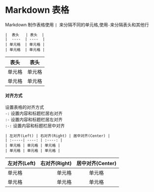 # Markdown 表格
Markdown 制作表格使用 `| `来分隔不同的单元格,使用` - `来分隔表头和其他行
```
|  表头   | 表头  |
|  ----  | ----  |
| 单元格  | 单元格 |
| 单元格  | 单元格 |
```
|  表头   | 表头  |
|  ----  | ----  |
| 单元格  | 单元格 |
| 单元格  | 单元格 |

#### 对齐方式
设置表格的对齐方式  
`-:`  设置内容和标题栏居右对齐  
`:-`  设置内容和标题栏居左对齐  
`:-:` 设置内容和标题栏居中对齐

```
| 左对齐(Left) | 右对齐(Right) | 居中对齐(Center) |
| :-----| ----: | :----: |
| 单元格 | 单元格 | 单元格 |
| 单元格 | 单元格 | 单元格 |
```

| 左对齐(Left) | 右对齐(Right) | 居中对齐(Center) |
| :-----| ----: | :----: |
| 单元格 | 单元格 | 单元格 |
| 单元格 | 单元格 | 单元格 |

